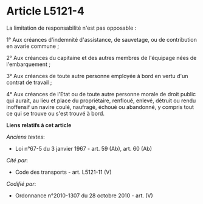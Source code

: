 # Article L5121-4

La limitation de responsabilité n'est pas opposable :

1° Aux créances d'indemnité d'assistance, de sauvetage, ou de contribution en avarie commune ;

2° Aux créances du capitaine et des autres membres de l'équipage nées de l'embarquement ;

3° Aux créances de toute autre personne employée à bord en vertu d'un contrat de travail ;

4° Aux créances de l'Etat ou de toute autre personne morale de droit public qui aurait, au lieu et place du propriétaire,
renfloué, enlevé, détruit ou rendu inoffensif un navire coulé, naufragé, échoué ou abandonné, y compris tout ce qui se trouve
ou s'est trouvé à bord.

**Liens relatifs à cet article**

_Anciens textes_:

  - Loi n°67-5 du 3 janvier 1967 - art. 59 (Ab), art. 60 (Ab)

_Cité par_:

  - Code des transports - art. L5121-11 (V)

_Codifié par_:

  - Ordonnance n°2010-1307 du 28 octobre 2010 - art. (V)
